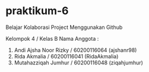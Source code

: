 # praktikum-6
Belajar Kolaborasi Project Menggunakan Github

Kelompok 4 / Kelas B
Nama Anggota :
1. Andi Ajsha Noor Rizky / 60200116064 (ajshanr98)
2. Rida Akmalia / 60200116041 (RidaAkmalia)
3. Mutahazziqah Jumhur / 60200116048 (ziqahjumhur)
